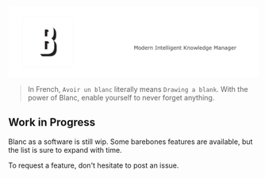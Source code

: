 ![Modern Intelligent Knowledge Manager](/blanc1.png)

> In French, `Avoir un blanc` literally means `Drawing a blank`.
> With the power of Blanc, enable yourself to never forget anything.

## Work in Progress

Blanc as a software is still wip. Some barebones features are available, but the list is sure to expand with time.

To request a feature, don't hesitate to post an issue.
